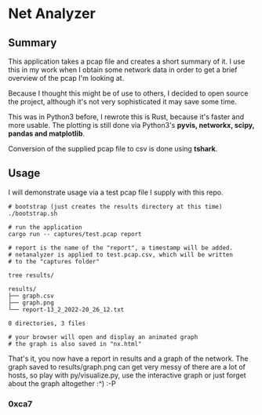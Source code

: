 # Net Analyzer

## Summary

This application takes a pcap file and creates a short summary of it. I use this in my work when I obtain some network data in order to get a brief overview of the pcap I'm looking at.

Because I thought this might be of use to others, I decided to open source the project, although it's not very sophisticated it may save some time.

This was in Python3 before, I rewrote this is Rust, because it's faster and more usable. The plotting is still done via Python3's **pyvis, networkx, scipy, pandas and matplotlib**.

Conversion of the supplied pcap file to csv is done using **tshark**.

## Usage

I will demonstrate usage via a test pcap file I supply with this repo.

```
# bootstrap (just creates the results directory at this time)
./bootstrap.sh

# run the application
cargo run -- captures/test.pcap report

# report is the name of the "report", a timestamp will be added.
# netanalyzer is applied to test.pcap.csv, which will be written
# to the "captures folder"

tree results/

results/
├── graph.csv
├── graph.png
└── report-13_2_2022-20_26_12.txt

0 directories, 3 files

# your browser will open and display an animated graph
# the graph is also saved in "nx.html"
```

That's it, you now have a report in results and a graph of the network. The graph saved to results/graph.png can get very messy of there are a lot of hosts, so play with py/visualize.py, use the interactive graph or just forget about the graph altogether :^) :-P

### 0xca7
